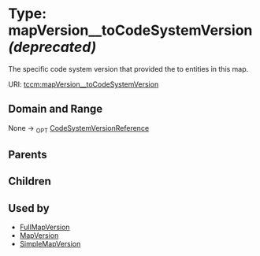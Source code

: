 
# Type: mapVersion__toCodeSystemVersion _(deprecated)_


The specific code system version that provided the to entities in this map.

URI: [tccm:mapVersion__toCodeSystemVersion](https://hotecosystem.org/tccm/mapVersion__toCodeSystemVersion)


## Domain and Range

None ->  <sub>OPT</sub> [CodeSystemVersionReference](CodeSystemVersionReference.md)

## Parents


## Children


## Used by

 * [FullMapVersion](FullMapVersion.md)
 * [MapVersion](MapVersion.md)
 * [SimpleMapVersion](SimpleMapVersion.md)
